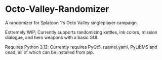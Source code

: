 # Octo-Valley-Randomizer
A randomizer for Splatoon 1's Octo Valley singleplayer campaign.

Extremely WIP; Currently supports randomizing kettles, ink colors, mission dialogue, and hero weapons with a basic GUI.

Requires Python 3.12: Currently requires PyQt5, ruamel.yaml, PyLibMS and oead, all of which can be installed from pip.
